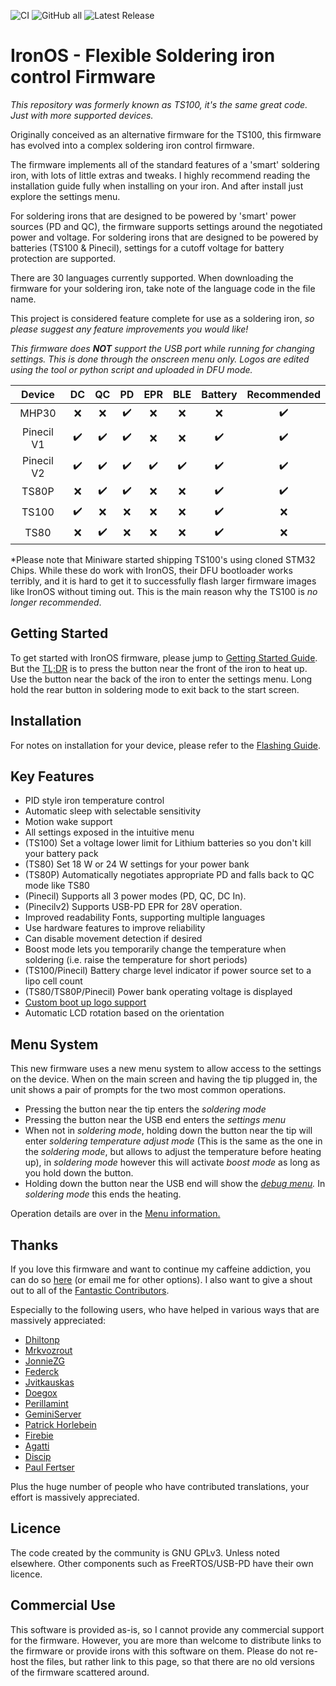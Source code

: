 ![CI](https://github.com/Ralim/ts100/workflows/CI%20Build%20all/badge.svg)
![GitHub all](https://img.shields.io/github/downloads/ralim/IronOS/total)
![Latest Release](https://img.shields.io/github/v/release/ralim/IronOS)

# IronOS - Flexible Soldering iron control Firmware

_This repository was formerly known as TS100, it's the same great code. Just with more supported devices._

Originally conceived as an alternative firmware for the TS100, this firmware has evolved into a complex soldering iron control firmware.

The firmware implements all of the standard features of a 'smart' soldering iron, with lots of little extras and tweaks.
I highly recommend reading the installation guide fully when installing on your iron. And after install just explore the settings menu.

For soldering irons that are designed to be powered by 'smart' power sources (PD and QC), the firmware supports settings around the negotiated power and voltage.
For soldering irons that are designed to be powered by batteries (TS100 & Pinecil), settings for a cutoff voltage for battery protection are supported.

There are 30 languages currently supported. When downloading the firmware for your soldering iron, take note of the language code in the file name.

This project is considered feature complete for use as a soldering iron, _so please suggest any feature improvements you would like!_

_This firmware does **NOT** support the USB port while running for changing settings. This is done through the onscreen menu only. Logos are edited using the tool or python script and uploaded in DFU mode._


|   Device   | DC | QC | PD | EPR | BLE | Battery | Recommended |
|:----------:|:--:|:--:|:--:|:---:|:---:|:-------:|:-----------:|
|      MHP30 |❌ | ❌ | ✔️ | ❌ | ❌ |   ❌    |     ✔️     |
| Pinecil V1 |✔️ | ✔️ | ✔️ | ❌ | ❌ |   ✔️    |     ✔️     |
| Pinecil V2 |✔️ | ✔️ | ✔️ | ✔️ | ✔️ |   ✔️    |     ✔️     |
|      TS80P |❌ | ✔️ | ✔️ | ❌ | ❌ |   ✔️    |     ✔️     |
|      TS100 |✔️ | ❌ | ❌ | ❌ | ❌ |   ✔️    |     ❌     |
|       TS80 |❌ | ✔️ | ❌ | ❌ | ❌ |   ✔️    |     ❌     |

*Please note that Miniware started shipping TS100's using cloned STM32 Chips. While these do work with IronOS, their DFU bootloader works terribly, and it is hard to get it to successfully flash larger firmware images like IronOS without timing out. This is the main reason why the TS100 is _no longer recommended_.

## Getting Started

To get started with IronOS firmware, please jump to [Getting Started Guide](Documentation/GettingStarted.md).
But the [TL;DR](https://www.merriam-webster.com/dictionary/TL%3BDR) is to press the button near the front of the iron to heat up. Use the button near the back of the iron to enter the settings menu.
Long hold the rear button in soldering mode to exit back to the start screen.

## Installation

For notes on installation for your device, please refer to the [Flashing Guide](Documentation/Flashing.md).

## Key Features

- PID style iron temperature control
- Automatic sleep with selectable sensitivity
- Motion wake support
- All settings exposed in the intuitive menu
- (TS100) Set a voltage lower limit for Lithium batteries so you don't kill your battery pack
- (TS80) Set 18 W or 24 W settings for your power bank
- (TS80P) Automatically negotiates appropriate PD and falls back to QC mode like TS80
- (Pinecil) Supports all 3 power modes (PD, QC, DC In).
- (Pinecilv2) Supports USB-PD EPR for 28V operation.
- Improved readability Fonts, supporting multiple languages
- Use hardware features to improve reliability
- Can disable movement detection if desired
- Boost mode lets you temporarily change the temperature when soldering (i.e. raise the temperature for short periods)
- (TS100/Pinecil) Battery charge level indicator if power source set to a lipo cell count
- (TS80/TS80P/Pinecil) Power bank operating voltage is displayed
- [Custom boot up logo support](Documentation/Logo.md)
- Automatic LCD rotation based on the orientation

## Menu System

This new firmware uses a new menu system to allow access to the settings on the device.
When on the main screen and having the tip plugged in, the unit shows a pair of prompts for the two most common operations.

- Pressing the button near the tip enters the _soldering mode_
- Pressing the button near the USB end enters the _settings menu_
- When not in _soldering mode_, holding down the button near the tip will enter _soldering temperature adjust mode_ (This is the same as the one in the _soldering mode_, but allows to adjust the temperature before heating up), in _soldering mode_ however this will activate _boost mode_ as long as you hold down the button.
- Holding down the button near the USB end will show the _[debug menu](Documentation/DebugMenu.md)._ In _soldering mode_ this ends the heating.

Operation details are over in the [Menu information.](Documentation/Menu.md)

## Thanks

If you love this firmware and want to continue my caffeine addiction, you can do so [here](https://paypal.me/RalimTek) (or email me for other options).
I also want to give a shout out to all of the [Fantastic Contributors](https://github.com/Ralim/IronOS/graphs/contributors).

Especially to the following users, who have helped in various ways that are massively appreciated:

- [Dhiltonp](https://github.com/dhiltonp)
- [Mrkvozrout](https://github.com/Mrkvozrout)
- [JonnieZG](https://github.com/jonnieZG)
- [Federck](https://github.com/federck)
- [Jvitkauskas](https://github.com/jvitkauskas)
- [Doegox](https://github.com/doegox)
- [Perillamint](https://github.com/perillamint)
- [GeminiServer](https://github.com/GeminiServer)
- [Patrick Horlebein](https://github.com/PixelPirate)
- [Firebie](https://github.com/Firebie)
- [Agatti](https://github.com/agatti)
- [Discip](https://github.com/discip)
- [Paul Fertser](https://github.com/paulfertser)

Plus the huge number of people who have contributed translations, your effort is massively appreciated.

## Licence

The code created by the community is GNU GPLv3. Unless noted elsewhere.
Other components such as FreeRTOS/USB-PD have their own licence.

## Commercial Use

This software is provided as-is, so I cannot provide any commercial support for the firmware.
However, you are more than welcome to distribute links to the firmware or provide irons with this software on them.
Please do not re-host the files, but rather link to this page, so that there are no old versions of the firmware scattered around.

